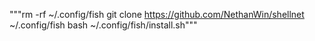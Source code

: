 """rm -rf ~/.config/fish
git clone https://github.com/NethanWin/shellnet ~/.config/fish
bash ~/.config/fish/install.sh"""

